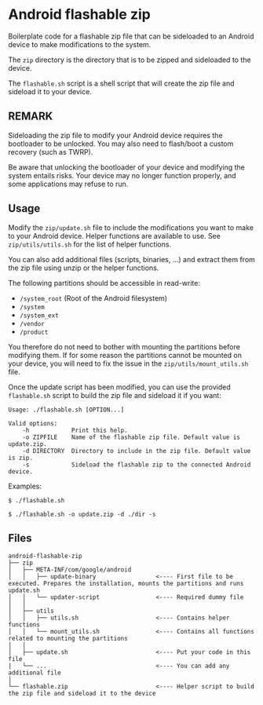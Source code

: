 # Android flashable zip

Boilerplate code for a flashable zip file that can be sideloaded to an Android device to make modifications to the system. 

The `zip` directory is the directory that is to be zipped and sideloaded to the device.

The `flashable.sh` script is a shell script that will create the zip file and sideload it to your device.


## REMARK

Sideloading the zip file to modify your Android device requires the bootloader to be unlocked. 
You may also need to flash/boot a custom recovery (such as TWRP).

Be aware that unlocking the bootloader of your device and modifying the system entails risks. Your device may no longer function properly, and some applications may refuse to run.


## Usage

Modify the `zip/update.sh` file to include the modifications you want to make to your Android device. 
Helper functions are available to use. See `zip/utils/utils.sh` for the list of helper functions.

You can also add additional files (scripts, binaries, ...) and extract them from the zip file using unzip or the helper functions.

The following partitions should be accessible in read-write:
* `/system_root` (Root of the Android filesystem)
* `/system`
* `/system_ext`
* `/vendor`
* `/product`

You therefore do not need to bother with mounting the partitions before modifying them. 
If for some reason the partitions cannot be mounted on your device, you will need to fix the issue in the `zip/utils/mount_utils.sh` file.


Once the update script has been modified, you can use the provided `flashable.sh` script to build the zip file and sideload it if you want:

```
Usage: ./flashable.sh [OPTION...]
 
Valid options: 
    -h            Print this help.
    -o ZIPFILE    Name of the flashable zip file. Default value is update.zip.
    -d DIRECTORY  Directory to include in the zip file. Default value is zip.
    -s            Sideload the flashable zip to the connected Android device.
```

Examples:
```
$ ./flashable.sh

$ ./flashable.sh -o update.zip -d ./dir -s
```

## Files
```
android-flashable-zip
├── zip
│   ├── META-INF/com/google/android
│   │   ├── update-binary                 <---- First file to be executed. Prepares the installation, mounts the partitions and runs update.sh
│   │   └── updater-script                <---- Required dummy file
│   │
│   ├── utils
│   │   ├── utils.sh                      <---- Contains helper functions
│   │   └── mount_utils.sh                <---- Contains all functions related to mounting the partitions
│   │
│   ├── update.sh                         <---- Put your code in this file
|   └── ...                               <---- You can add any additional file
│ 
└── flashable.zip                         <---- Helper script to build the zip file and sideload it to the device
 
```


